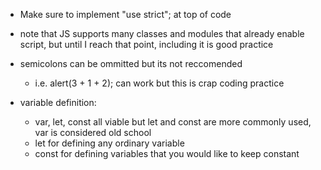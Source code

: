 - Make sure to implement "use strict"; at top of code 

- note that JS supports many classes and modules that already enable script, but until I reach that point, including it is good practice

- semicolons can be ommitted but its not reccomended
    - i.e. alert(3 + 
                1
                + 2); can work but this is crap coding practice

- variable definition:
     - var, let, const all viable but let and const are more commonly used, var is considered old school
     - let for defining any ordinary variable
     - const for defining variables that you would like to keep constant
     


